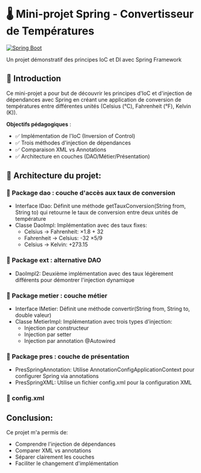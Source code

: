 # 🌡️ Mini-projet Spring - Convertisseur de Températures

[![Spring Boot](https://img.shields.io/badge/Spring%20Boot-6DB33F?style=for-the-badge&logo=spring&logoColor=white)](https://spring.io/projects/spring)

Un projet démonstratif des principes IoC et DI avec Spring Framework

## 🔰 Introduction
Ce mini-projet a pour but de découvrir les principes d'IoC et d'injection de dépendances avec Spring en créant une application de conversion de températures entre différentes unités (Celsius (°C), Fahrenheit (°F), Kelvin (K)).

**Objectifs pédagogiques** :
- ✅ Implémentation de l'IoC (Inversion of Control)
- ✅ Trois méthodes d'injection de dépendances
- ✅ Comparaison XML vs Annotations
- ✅ Architecture en couches (DAO/Métier/Présentation)

## 🧱 Architecture du projet:
### 📁 Package dao : couche d'accès aux taux de conversion
- Interface IDao: Définit une méthode getTauxConversion(String from, String to) qui retourne le taux de conversion entre deux unités de température
- Classe DaoImpl: Implémentation avec des taux fixes:
    - Celsius → Fahrenheit: ×1.8 + 32
    - Fahrenheit → Celsius: -32 ×5/9
    - Celsius → Kelvin: +273.15

### 📁 Package ext : alternative DAO
- DaoImpl2: Deuxième implémentation avec des taux légèrement différents pour démontrer l'injection dynamique

### 📁 Package metier : couche métier
- Interface IMetier: Définit une méthode convertir(String from, String to, double valeur)
- Classe MetierImpl: Implémentation avec trois types d'injection:
    - Injection par constructeur
    - Injection par setter
    - Injection par annotation @Autowired

### 📁 Package pres : couche de présentation
- PresSpringAnnotation: Utilise AnnotationConfigApplicationContext pour configurer Spring via annotations
- PresSpringXML: Utilise un fichier config.xml pour la configuration XML

### 📄 config.xml
<beans>
    <bean id="dao" class="com.example.temperature.dao.DaoImpl"/>
    <bean id="metier" class="com.example.temperature.metier.MetierImpl">
        <property name="dao" ref="dao"/>
    </bean>
</beans>

## Conclusion:
Ce projet m'a permis de:
- Comprendre l'injection de dépendances
- Comparer XML vs annotations
- Séparer clairement les couches
- Faciliter le changement d'implémentation

